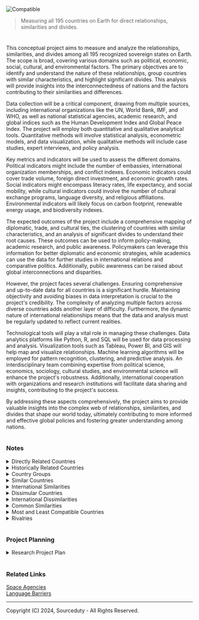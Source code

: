 ![Compatible](https://github.com/sourceduty/International_Compatibility/assets/123030236/f7b19bd8-9283-4dd8-98c8-31f93589efd9)

> Measuring all 195 countries on Earth for direct relationships, similarities and divides.

#

This conceptual project aims to measure and analyze the relationships, similarities, and divides among all 195 recognized sovereign states on Earth. The scope is broad, covering various domains such as political, economic, social, cultural, and environmental factors. The primary objectives are to identify and understand the nature of these relationships, group countries with similar characteristics, and highlight significant divides. This analysis will provide insights into the interconnectedness of nations and the factors contributing to their similarities and differences.

Data collection will be a critical component, drawing from multiple sources, including international organizations like the UN, World Bank, IMF, and WHO, as well as national statistical agencies, academic research, and global indices such as the Human Development Index and Global Peace Index. The project will employ both quantitative and qualitative analytical tools. Quantitative methods will involve statistical analysis, econometric models, and data visualization, while qualitative methods will include case studies, expert interviews, and policy analysis.

Key metrics and indicators will be used to assess the different domains. Political indicators might include the number of embassies, international organization memberships, and conflict indexes. Economic indicators could cover trade volume, foreign direct investment, and economic growth rates. Social indicators might encompass literacy rates, life expectancy, and social mobility, while cultural indicators could involve the number of cultural exchange programs, language diversity, and religious affiliations. Environmental indicators will likely focus on carbon footprint, renewable energy usage, and biodiversity indexes.

The expected outcomes of the project include a comprehensive mapping of diplomatic, trade, and cultural ties, the clustering of countries with similar characteristics, and an analysis of significant divides to understand their root causes. These outcomes can be used to inform policy-making, academic research, and public awareness. Policymakers can leverage this information for better diplomatic and economic strategies, while academics can use the data for further studies in international relations and comparative politics. Additionally, public awareness can be raised about global interconnections and disparities.

However, the project faces several challenges. Ensuring comprehensive and up-to-date data for all countries is a significant hurdle. Maintaining objectivity and avoiding biases in data interpretation is crucial to the project's credibility. The complexity of analyzing multiple factors across diverse countries adds another layer of difficulty. Furthermore, the dynamic nature of international relationships means that the data and analysis must be regularly updated to reflect current realities.

Technological tools will play a vital role in managing these challenges. Data analytics platforms like Python, R, and SQL will be used for data processing and analysis. Visualization tools such as Tableau, Power BI, and GIS will help map and visualize relationships. Machine learning algorithms will be employed for pattern recognition, clustering, and predictive analysis. An interdisciplinary team combining expertise from political science, economics, sociology, cultural studies, and environmental science will enhance the project's robustness. Additionally, international cooperation with organizations and research institutions will facilitate data sharing and insights, contributing to the project's success.

By addressing these aspects comprehensively, the project aims to provide valuable insights into the complex web of relationships, similarities, and divides that shape our world today, ultimately contributing to more informed and effective global policies and fostering greater understanding among nations.

#
### Notes

<details><summary>Directly Related Countries</summary>
<br>

Afghanistan, Pakistan - These neighboring countries share deep historical, cultural, and ethnic ties, further complicated by geopolitical strategies and conflicts.

Australia, New Zealand - Often referred to as "ANZAC" countries, they share close cultural, economic, and military ties, rooted in their colonial history under British rule.

Brazil, Argentina - These largest economies in South America are major trade partners and share a border. Their relationship is further deepened by the Mercosur trade bloc.

Canada, United States - Sharing the world's longest undefended border, these two countries have significant economic and cultural exchanges and are each other's largest trading partners.

China, Taiwan - The relationship between China and Taiwan is complex, involving political tension due to China's claim over Taiwan, yet intertwined with significant economic ties.

France, Germany - These core members of the European Union were historically adversaries but are now tightly integrated economically and politically within the EU framework.

India, Nepal - Sharing cultural and religious heritages, India and Nepal have deep-rooted social and economic connections, although there are occasional political strains.

Japan, South Korea - Both countries share economic ties and a complicated history involving World War II and its aftermath, influencing their contemporary political and social interactions.

Russia, Ukraine - Their relationship is historically intertwined with cultural, economic, and political connections, currently strained due to geopolitical conflicts and territorial disputes.

United Kingdom, Ireland - Linked historically and culturally through centuries of interaction, their relationship is complex, shaped by colonial history and modern economic ties.

<br>
</details>

<details><summary>Historically Related Countries</summary>
<br>

Canada, United Kingdom - Canada was once a part of the British Empire and shares a monarch with the UK.

United States, United Kingdom - The US was originally thirteen colonies under British rule, gaining independence in 1776.

France, Germany - These nations have a long history of conflict and cooperation, from wars like the Franco-Prussian War to their integral roles in the European Union.

Russia, Eastern European Countries (e.g., Poland, Ukraine, Baltic States) - Many Eastern European countries were part of the Soviet Union or influenced by it during the Cold War.

India, Pakistan - Both countries were part of British India until partition in 1947, leading to ongoing conflicts primarily over Kashmir.

China, Japan - Historical interactions include periods of cultural exchange and conflict, notably during the Second Sino-Japanese War.

Spain, Portugal - The Iberian neighbors have interacted through various periods of conflict and cooperation, including the Iberian Union.

Australia, New Zealand - Both countries were British colonies and share historical ties through participation in both World Wars under the ANZAC military corps.

African countries (e.g., Nigeria, Ghana, Kenya) - Shared histories of colonialism primarily under British, French, and Portuguese rule, affecting their development and relations.

Middle Eastern countries (e.g., Iraq, Syria, Lebanon) - Shared histories under various empires such as the Ottoman Empire and later European colonial mandates.

South American countries (e.g., Brazil, Argentina, Chile) - Shared colonial histories under Spanish and Portuguese rule, with intertwined histories of independence movements.

Scandinavian countries (Sweden, Norway, Denmark) - These countries share Viking heritage and were united under various unions, influencing their cultural and political developments.

Balkan countries (e.g., Serbia, Croatia, Bosnia and Herzegovina) - Their histories are intertwined through various periods, including the Ottoman Empire and the Yugoslav state.

<br>
</details>

<details><summary>Country Groups</summary>
<br>

North America

- Canada, United States, Mexico - These countries are economically integrated through the USMCA (formerly NAFTA), promoting free trade and economic cooperation across North America.

South America

- Countries of the Andean Community (Bolivia, Colombia, Ecuador, Peru) - Share economic and political ties through a regional customs union.

- Mercosur Countries (Argentina, Brazil, Paraguay, Uruguay, Venezuela) - Integrated through a sub-regional bloc promoting free trade and fluid movement of goods, people, and currency.

Europe

- European Union (EU) Countries - Including nations like Germany, France, Italy, Spain, and Poland, these countries are deeply integrated economically, politically, and socially.

- Nordic Countries (Denmark, Finland, Iceland, Norway, Sweden) - Share cultural, historical, and economic ties, and cooperate through the Nordic Council.

Asia

- ASEAN Countries (Indonesia, Malaysia, Philippines, Singapore, Thailand, Brunei, Vietnam, Laos, Myanmar, Cambodia) - Economically and politically linked through the Association of Southeast Asian Nations focusing on political and economic stability and regional development.

- China and its Neighbors (Japan, South Korea, Mongolia, Russia) - Share complex historical and economic relationships, with significant modern trade ties and historical disputes.

Middle East

- Gulf Cooperation Council (Saudi Arabia, Kuwait, the UAE, Qatar, Bahrain, and Oman) - Economically and politically allied, focusing on regional security and economic cooperation.

- Israel and Neighboring Countries (Egypt, Jordan) - Have established diplomatic and peace agreements, although the wider regional relationships are complex due to historical conflicts.

Africa

- East African Community (Kenya, Tanzania, Uganda, Rwanda, Burundi, South Sudan) - Promotes economic, social, and cultural integration.

- Economic Community of West African States (ECOWAS) (Nigeria, Ghana, Senegal, etc.) - Focused on economic integration and political stability within West Africa.

Oceania

- Australia and Pacific Islands (Fiji, Papua New Guinea, Solomon Islands, etc.) - Australia has significant economic and aid relationships with many of the Pacific Islands, impacting development and regional security.

<br>
</details>

<details><summary>Similar Countries</summary>
<br>

- Australia and New Zealand

Similarities: Both countries share a British colonial history, similar legal and political systems, and close cultural ties, including language and sport.

- Sweden, Norway, and Denmark

Similarities: Known as the Scandinavian countries, they share a common historical and cultural heritage, similar languages (Nordic languages), and social democratic governance structures.

- Canada and United States

Similarities: Both are English-speaking, share similar economic systems, cultural ties through media and entertainment, and have similar political structures.

- Portugal and Spain

Similarities: Both countries share the Iberian Peninsula, have similar Mediterranean climates, and have overlapping historical periods. They also have closely related languages (Portuguese and Spanish).

- Japan and South Korea

Similarities: Both countries have strong economies, a focus on technology and innovation, similar dietary habits, and significant historical ties, despite political tensions.

- Belgium and Luxembourg

Similarities: Both are small, Western European countries sharing linguistic ties (French, German, and Luxembourgish, which is closely related to German), and economic integration through the European Union.

- Argentina and Uruguay

Similarities: Share historical, cultural, and linguistic ties, similar cuisines (notably beef and mate), and both follow similar forms of government.

- United Arab Emirates and Qatar

Similarities: Both are wealthy Gulf states with economies heavily reliant on oil and natural gas, share similar Arabic culture and language, and have governance systems based on Islamic law.

- Austria and Germany

Similarities: Share the German language, similar cultural traditions such as music and festivals, and closely related historical roots.

- Singapore and Hong Kong

Similarities: Both are major financial hubs in Asia, have similar colonial histories under British rule, high population densities, and similar economic policies focused on trade and finance.

<br>
</details>

<details><summary>International Similarities</summary>
<br>

Similarities among various global regions include shared colonial histories, similar legal and political systems, and strong cultural ties, such as language and sports. Many regions exhibit common historical and cultural heritages, with closely related languages and social democratic governance structures. Economic similarities are prevalent, with regions displaying parallel economic systems, heavy reliance on technology and innovation, and roles as major financial hubs. Dietary habits and cultural traditions, like music and festivals, also show significant overlaps. Furthermore, linguistic ties and economic integration through regional unions are common, with several areas governed by similar legal frameworks based on religious or traditional laws. These elements highlight the profound connections that transcend individual countries and illustrate regional cohesiveness.

<br>
</details>

<details><summary>Dissimular Countries</summary>
<br>

- Saudi Arabia and Sweden

Differences: Saudi Arabia has a conservative Islamic culture and absolute monarchy, whereas Sweden has a liberal social structure and a parliamentary democracy.

- Japan and Bolivia

Differences: Japan is an island nation with a high-tech industrialized economy, while Bolivia is landlocked with a mixed economy heavily reliant on agriculture and mining.

- Singapore and Venezuela

Differences: Singapore is a small, densely populated city-state known for its highly developed free-market economy; Venezuela has extensive natural resources but currently experiences significant economic instability and political conflict.

- Norway and Yemen

Differences: Norway is one of the wealthiest and most stable countries in the world with a strong welfare state, whereas Yemen is facing a severe humanitarian crisis with ongoing conflict and poor infrastructure.

- United States and North Korea
  Differences: The United States has a democratic government and a diverse economy, while North Korea is governed by a totalitarian regime with a centrally planned economy.

- Australia and Chad

Differences: Australia is a highly developed country with a significant focus on services and technology, whereas Chad is one of the least developed with challenges in human development and infrastructure.

- Switzerland and Papua New Guinea

Differences: Switzerland is known for its neutrality, high standard of living, and advanced economies, while Papua New Guinea has a tribal society with an economy based on agriculture and mining.

- Canada and Somalia

Differences: Canada is known for its high quality of life and strong economic and political stability, while Somalia has been experiencing political instability and lacks strong governmental infrastructure.

- Finland and Afghanistan

Differences: Finland is known for its high levels of education and technological advancement, whereas Afghanistan has been affected by decades of conflict impacting its development and stability.

- Germany and Haiti
  
Differences: Germany is a major industrial power with a robust economy and strong political institutions, while Haiti faces significant challenges with political instability and is one of the poorest countries in the Western Hemisphere.

<br>
</details>

<details><summary>International Dissimilarities</summary>
<br>

Dissimilarities among various global regions can be observed in multiple dimensions, including cultural practices, governance structures, economic development levels, and social policies. Significant contrasts exist between nations with conservative religious cultures and those with liberal social structures. Some countries are governed by authoritarian regimes, whereas others operate under democratic norms. Economic disparities are also pronounced, with some nations boasting advanced, high-tech industries and others relying heavily on agriculture or facing economic instability. Differences in societal organization range from highly centralized, planned economies to free-market systems that prioritize trade and innovation. Additionally, geographic factors contribute to dissimilarities, with some countries being island nations focused on maritime economies, while others are landlocked and depend on terrestrial resources. The extent of infrastructure development varies widely, from highly developed and stable nations to those grappling with humanitarian crises and ongoing conflicts. These distinctions underscore the vast range of human experiences and governance models present across the globe.

<br>
</details>

<details><summary>Common Similarities</summary>
<br>

1. Economic Systems: Many countries have adopted similar economic models, such as market-based economies which encourage trade and innovation.

2. Political Structures: Democratic governance with parliamentary or presidential systems is widespread, providing a common framework for policy and law.

3. Cultural Influences: Shared colonial histories, especially among countries once under British, French, or Spanish rule, lead to similarities in legal systems, languages, and cultural practices.

4. Social Policies: A focus on welfare systems, public healthcare, and education is common in many developed nations, aiming to provide a safety net for their populations.

5. Technological Advancements: As global connectivity increases, nations often share advancements in technology and infrastructure, impacting their development trajectories.

6. Environmental Policies: With global attention on climate change, many countries are implementing similar environmental regulations and focusing on sustainable practices.

Countries around the world exhibit a number of commonalities that transcend geographical boundaries. Many have embraced market-based economic systems, fostering environments that promote trade and innovation, and facilitating global economic integration. Political structures, particularly democratic forms of governance, provide a shared framework that influences policy and legislative development. Cultural influences, often rooted in colonial histories, manifest in similarities in language, legal systems, and societal norms, especially among nations previously colonized by European powers. Furthermore, a focus on enhancing social welfare systems, including public healthcare and education, is prevalent in many developed countries, reflecting a collective commitment to improving citizen welfare. Technological advancements also see widespread adoption, driven by increased global connectivity and the need for modern infrastructure. Lastly, with rising awareness of environmental issues, many countries are adopting similar approaches to environmental regulation and sustainability, emphasizing the global consensus on the importance of combating climate change. These similarities illustrate how historical, economic, and social factors contribute to shared global narratives and challenges.

<br>
</details>

<details><summary>Most and Least Compatible Countries</summary>
<br>

Most Compatible Countries

- Australia and New Zealand: Share a British colonial history, similar legal and political systems, and close cultural ties, including language and sports.

- Sweden, Norway, and Denmark: Common historical and cultural heritage, similar languages (Nordic languages), and social democratic governance structures.

- Canada and United States: Both are English-speaking, with similar economic systems and cultural exchanges, particularly in media and entertainment.

- Portugal and Spain: Share the Iberian Peninsula, similar Mediterranean climates, overlapping historical periods, and closely related languages.

- Belgium and Luxembourg: Small, linguistically tied Western European nations that are economically integrated within the European Union.

Least Compatible Countries

- Saudi Arabia and Sweden: Differences in cultural practices with conservative Islamic versus liberal social structures.

- Japan and Bolivia: Stark contrasts in geographical setting, economic development (high-tech industry vs. agriculture/mining).

- Singapore and Venezuela: Differences in economic stability and governance, with one being a highly developed free-market economy and the other experiencing significant instability.

- Norway and Yemen: Vast differences in wealth, stability, and quality of life due to contrasting governance and social policies.

- United States and North Korea: Fundamental differences in political systems (democratic vs. totalitarian) and economic models (diverse economy vs. centrally planned).

<br>
</details>

<details><summary>Rivalries</summary>
<br>

1. India vs. Pakistan:

This rivalry is primarily rooted in historical, religious, and political tensions, stemming from the partition of British India in 1947. The conflict over the Kashmir region has led to multiple wars and ongoing military skirmishes, making it one of the most enduring rivalries in modern history.

2. USA vs. Russia:

The rivalry between the United States and Russia, which began during the Cold War era, continues to influence global politics. It is characterized by ideological differences, military competition, and conflicts over influence in regions like Eastern Europe, the Middle East, and more recently, cyberspace.

3. China vs. Japan:

Historical animosities, regional competition, and territorial disputes, particularly over the Senkaku/Diaoyu Islands, define the rivalry between China and Japan. Their complex relationship is also shaped by economic interdependence and mutual suspicions of strategic intentions.

4. Greece vs. Turkey:

Greece and Turkey share a rivalry that is influenced by a series of historical conflicts, including wars over territory. Issues such as the division of Cyprus, territorial rights in the Aegean Sea, and differing cultural and national identities continue to fuel tensions.

5. Saudi Arabia vs. Iran:

This rivalry is predominantly sectarian with Sunni-majority Saudi Arabia and Shia-majority Iran competing for influence in the Middle East. It is marked by proxy wars in countries like Syria and Yemen, and differing positions on regional issues such as oil politics and relations with major powers.

6. North Korea vs. South Korea:

Stemming from the division of Korea after World War II, this rivalry includes ideological differences between North Korea's communism and South Korea's democratic system. Despite sporadic talks and agreements, the Korean Peninsula remains one of the most militarized regions in the world.

7. Brazil vs. Argentina:

Mainly known for its manifestation in sports, especially football, the rivalry between Brazil and Argentina also extends into cultural and economic dimensions. Both countries compete for regional leadership and influence in South America.

8. France vs. Germany:
   
Historically, France and Germany have been rivals, particularly in the context of European wars and territorial disputes. However, since World War II, they have transformed their relationship into a partnership that stands at the core of the European Union, showing how rivals can evolve into collaborators.

<br>
</details>

#
### Project Planning

<details><summary>Research Project Plan</summary>
<br>

Planning the "International_Compatibility" project requires a comprehensive and structured approach to ensure thorough analysis and impactful results. The initial phase should involve defining clear research objectives and identifying the key questions the project aims to address. This involves a thorough literature review to understand existing research, identify gaps, and align the project with current academic and practical debates in international relations. It’s crucial to outline the methodology, specifying the data sources, analytical techniques, and tools to be used. Collaborating with experts in relevant fields, such as political science, data science, and international studies, will enhance the project’s credibility and depth. Additionally, securing access to diverse and reliable data sources, such as international databases and real-time media reports, is essential for a comprehensive analysis.

#
### Research Expansion Plan

Data Analysis

- Sentiment Analysis: Apply sentiment analysis on international news articles to gauge the public opinion and media sentiment towards different countries.
- Network Analysis: Use network graphs to visualize and analyze the relationships and interactions between countries.

Historical Context

- Timeline Analysis: Create a timeline of significant historical events that have shaped international relations and compatibility.
- Case Studies: Include detailed case studies of specific country pairs with complex relationships (e.g., USA-China, India-Pakistan).

Methodological Improvements

1. Data Sources:

- Diverse Datasets: Incorporate data from diverse sources such as the United Nations, World Bank, and historical archives.
- Real-Time Data: Integrate real-time data from social media and news outlets to keep the analysis current.

2. Analytical Techniques:

- Machine Learning: Implement machine learning models to predict future compatibility trends between countries based on historical data.
- Geospatial Analysis: Use GIS tools to analyze geographic factors influencing country compatibility.

Documentation and Presentation

1. Enhanced Visualization:

- Interactive Maps: Create interactive maps to visualize the compatibility scores and relationships between countries.
- Dashboards: Develop dashboards that allow users to explore data and trends dynamically.

2. Detailed Reporting:

- Comprehensive Reports: Produce detailed reports summarizing findings, methodologies, and implications of the research.
- Executive Summaries: Include concise executive summaries for policymakers and stakeholders.

Collaboration and Outreach

1. Expert Consultation:

- Academic Collaboration: Collaborate with experts in international relations, political science, and data science.
- Workshops and Seminars: Organize workshops and seminars to discuss findings and gather feedback from the academic community.

2. Public Engagement:

- Social Media Outreach: Use social media platforms to share insights and engage with a broader audience.
- Publications: Publish findings in academic journals and popular media to reach diverse audiences.

<br>
</details>

#
### Related Links

[Space Agencies](https://github.com/sourceduty/Space_Agencies)
<br>
[Language Barriers](https://github.com/sourceduty/Language_Barriers)

***
Copyright (C) 2024, Sourceduty - All Rights Reserved.
